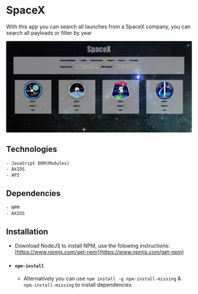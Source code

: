 # SpaceX

With this app you can search all launches from a SpaceX company, you can search all payloads or filter by year

![spacex img](https://github.com/slobodan-rs/projects/blob/master/SpaceX/spacex.png?raw=true)

## Technologies

    - JavaSript DOM(Modules)
    - AXIOS
    - API

## Dependencies

    - NPM
    - AXIOS

## Installation

- Download NodeJS to install NPM, use the folowing instructions: [https://www.npmjs.com/get-npm](https://www.npmjs.com/get-npm)

- #### `npm-install`
    - Alternatively you can use `npm install -g npm-install-missing` & `npm-install-missing` to install dependencies
